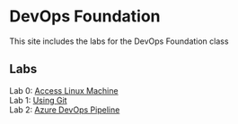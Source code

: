 # DevOps Foundation

This site includes the labs for the DevOps Foundation class



## Labs
Lab 0: [Access Linux Machine](labs/lab-info.md)   
Lab 1: [Using Git](labs/git_history/)  
Lab 2: [Azure DevOps Pipeline](labs/azure-devops-pipeline)  

